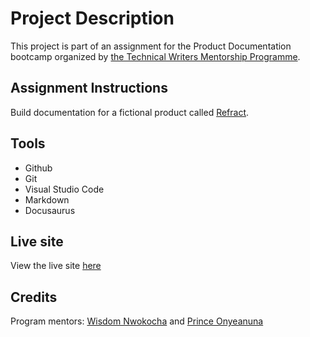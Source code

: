 # Project Description

This project is part of an assignment for the Product Documentation bootcamp organized by [the Technical Writers Mentorship Programme](https://technicalwritingmp.com/).

## Assignment Instructions

Build documentation for a fictional product called [Refract](https://github.com/Technical-writing-mentorship-program/Refract/tree/main). 

## Tools

- Github
- Git
- Visual Studio Code
- Markdown
- Docusaurus

## Live site

View the live site [here](https://refract-docs-8n0kjjb8u-cbid2s-projects.vercel.app/)

## Credits

Program mentors: [Wisdom Nwokocha](https://www.linkedin.com/in/joklinztech/?originalSubdomain=uk) and [Prince Onyeanuna](https://www.linkedin.com/in/prince-onyeanuna)
